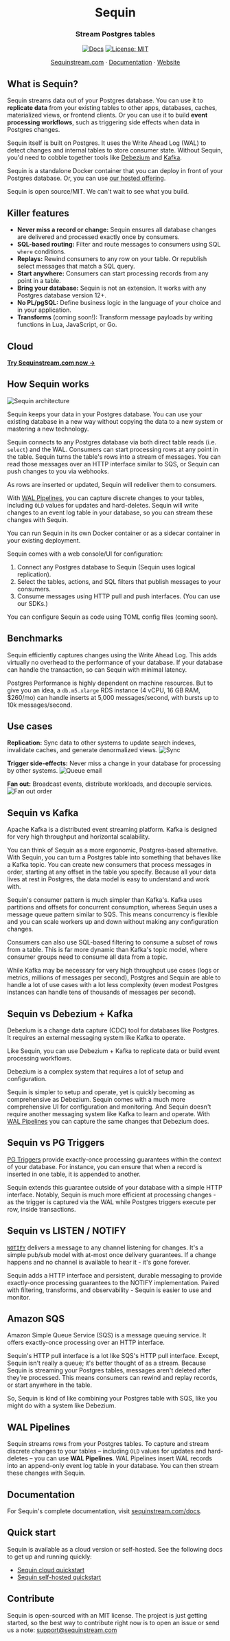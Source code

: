 <div align="center">

# Sequin

### Stream Postgres tables

[![Docs](https://img.shields.io/badge/docs-sequinstream.com%2Fdocs-blue)](https://sequinstream.com/docs) [![License: MIT](https://img.shields.io/badge/License-MIT-purple.svg)](https://opensource.org/licenses/MIT)

<p align="center">
  <a href="https://console.sequinstream.com">Sequinstream.com</a>
  ·
  <a href="https://sequinstream.com/docs">Documentation</a>
  ·
  <a href="https://sequinstream.com">Website</a>
</p>

</div>

## What is Sequin?

Sequin streams data out of your Postgres database. You can use it to **replicate data** from your existing tables to other apps, databases, caches, materialized views, or frontend clients. Or you can use it to build **event processing workflows**, such as triggering side effects when data in Postgres changes.

Sequin itself is built on Postgres. It uses the Write Ahead Log (WAL) to detect changes and internal tables to store consumer state. Without Sequin, you'd need to cobble together tools like [Debezium](#sequin-vs-debezium--kafka) and [Kafka](#sequin-vs-kafka).

Sequin is a standalone Docker container that you can deploy in front of your Postgres database. Or, you can use [our hosted offering](https://sequinstream.com).

Sequin is open source/MIT. We can't wait to see what you build.

## Killer features

- **Never miss a record or change:** Sequin ensures all database changes are delivered and processed exactly once by consumers.
- **SQL-based routing:** Filter and route messages to consumers using SQL `where` conditions.
- **Replays:** Rewind consumers to any row on your table. Or republish select messages that match a SQL query.
- **Start anywhere:** Consumers can start processing records from any point in a table.
- **Bring your database:** Sequin is not an extension. It works with any Postgres database version 12\+.
- **No PL/pgSQL:** Define business logic in the language of your choice and in your application.
- **Transforms** \(coming soon\!\): Transform message payloads by writing functions in Lua, JavaScript, or Go.

## Cloud

[**Try Sequinstream.com now →**](https://console.sequinstream.com/register)

## How Sequin works

![Sequin architecture](./docs/images/readme/arch-diagram.png)

Sequin keeps your data in your Postgres database. You can use your existing database in a new way without copying the data to a new system or mastering a new technology.

Sequin connects to any Postgres database via both direct table reads (i.e. `select`) and the WAL. Consumers can start processing rows at any point in the table. Sequin turns the table's rows into a stream of messages. You can read those messages over an HTTP interface similar to SQS, or Sequin can push changes to you via webhooks.

As rows are inserted or updated, Sequin will redeliver them to consumers.

With [WAL Pipelines](#wal-pipelines), you can capture discrete changes to your tables, including `OLD` values for updates and hard-deletes. Sequin will write changes to an event log table in your database, so you can stream these changes with Sequin.

You can run Sequin in its own Docker container or as a sidecar container in your existing deployment.

Sequin comes with a web console/UI for configuration:

1. Connect any Postgres database to Sequin (Sequin uses logical replication).
2. Select the tables, actions, and SQL filters that publish messages to your consumers.
3. Consume messages using HTTP pull and push interfaces. (You can use our SDKs.)

You can configure Sequin as code using TOML config files (coming soon).

## Benchmarks

Sequin efficiently captures changes using the Write Ahead Log. This adds virtually no overhead to the performance of your database. If your database can handle the transaction, so can Sequin with minimal latency.

Postgres Performance is highly dependent on machine resources. But to give you an idea, a `db.m5.xlarge` RDS instance (4 vCPU, 16 GB RAM, $260/mo) can handle inserts at 5,000 messages/second, with bursts up to 10k messages/second.

## Use cases

**Replication:** Sync data to other systems to update search indexes, invalidate caches, and generate denormalized views.
![Sync](https://github.com/sequinstream/sequin/blob/main/docs/images/readme/use-case-replication.svg?)

**Trigger side-effects:** Never miss a change in your database for processing by other systems.
![Queue email](https://github.com/sequinstream/sequin/blob/main/docs/images/readme/use-case-side-effect.svg?)

**Fan out:** Broadcast events, distribute workloads, and decouple services.
![Fan out order](https://github.com/sequinstream/sequin/blob/main/docs/images/readme/use-case-fan-out.svg?)

## Sequin vs Kafka

Apache Kafka is a distributed event streaming platform. Kafka is designed for very high throughput and horizontal scalability.

You can think of Sequin as a more ergonomic, Postgres-based alternative. With Sequin, you can turn a Postgres table into something that behaves like a Kafka topic. You can create new consumers that process messages in order, starting at any offset in the table you specify. Because all your data lives at rest in Postgres, the data model is easy to understand and work with.

Sequin's consumer pattern is much simpler than Kafka's. Kafka uses partitions and offsets for concurrent consumption, whereas Sequin uses a message queue pattern similar to SQS. This means concurrency is flexible and you can scale workers up and down without making any configuration changes.

Consumers can also use SQL-based filtering to consume a subset of rows from a table. This is far more dynamic than Kafka's topic model, where consumer groups need to consume all data from a topic.

While Kafka may be necessary for very high throughput use cases (logs or metrics, millions of messages per second), Postgres and Sequin are able to handle a lot of use cases with a lot less complexity (even modest Postgres instances can handle tens of thousands of messages per second).

## Sequin vs Debezium + Kafka

Debezium is a change data capture (CDC) tool for databases like Postgres. It requires an external messaging system like Kafka to operate.

Like Sequin, you can use Debezium + Kafka to replicate data or build event processing workflows.

Debezium is a complex system that requires a lot of setup and configuration.

Sequin is simpler to setup and operate, yet is quickly becoming as comprehensive as Debezium. Sequin comes with a much more comprehensive UI for configuration and monitoring. And Sequin doesn't require another messaging system like Kafka to learn and operate. With [WAL Pipelines](#wal-pipelines) you can capture the same changes that Debezium does.

## Sequin vs PG Triggers

[PG Triggers](https://www.postgresql.org/docs/current/sql-createtrigger.html) provide exactly-once processing guarantees within the context of your database. For instance, you can ensure that when a record is inserted in one table, it is appended to another.

Sequin extends this guarantee outside of your database with a simple HTTP interface. Notably, Sequin is much more efficient at processing changes - as the trigger is captured via the WAL while Postgres triggers execute per row, inside transactions.

## Sequin vs LISTEN / NOTIFY

[`NOTIFY`](https://www.postgresql.org/docs/current/sql-notify.html) delivers a message to any channel listening for changes. It's a simple pub/sub model with at-most once delivery guarantees. If a change happens and no channel is available to hear it - it's gone forever.

Sequin adds a HTTP interface and persistent, durable messaging to provide exactly-once processing guarantees to the NOTIFY implementation. Paired with filtering, transforms, and observability - Sequin is easier to use and monitor.

## Amazon SQS

Amazon Simple Queue Service (SQS) is a message queuing service. It offers exactly-once processing over an HTTP interface.

Sequin's HTTP pull interface is a lot like SQS's HTTP pull interface. Except, Sequin isn't really a queue; it's better thought of as a stream. Because Sequin is streaming your Postgres tables, messages aren't deleted after they're processed. This means consumers can rewind and replay records, or start anywhere in the table.

So, Sequin is kind of like combining your Postgres table with SQS, like you might do with a system like Debezium.

## WAL Pipelines

Sequin streams rows from your Postgres tables. To capture and stream discrete changes to your tables – including `OLD` values for updates and hard-deletes – you can use **WAL Pipelines**. WAL Pipelines insert WAL records into an append-only event log table in your database. You can then stream these changes with Sequin.

## Documentation

For Sequin's complete documentation, visit [sequinstream.com/docs](http://sequinstream.com/docs).

## Quick start

Sequin is available as a cloud version or self-hosted. See the following docs to get up and running quickly:

- [Sequin cloud quickstart](https://sequinstream.com/docs/quickstart)
- [Sequin self-hosted quickstart](https://sequinstream.com/docs/self-hosting/docker-compose)

## Contribute

Sequin is open-sourced with an MIT license. The project is just getting started, so the best way to contribute right now is to open an issue or send us a note: [support@sequinstream.com](mailto:support@sequinstream.com)
